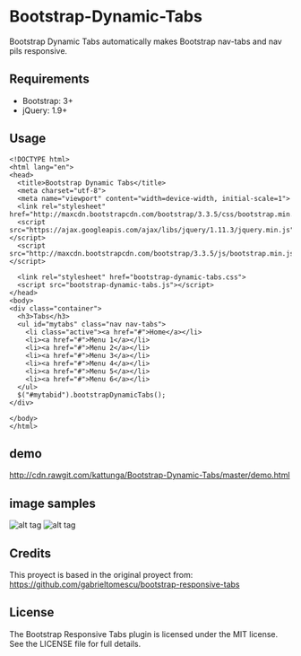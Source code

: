# Bootstrap-Dynamic-Tabs

Bootstrap Dynamic Tabs automatically makes Bootstrap nav-tabs and nav pils responsive.

## Requirements
- Bootstrap: 3+
- jQuery: 1.9+

## Usage

```
<!DOCTYPE html>
<html lang="en">
<head>
  <title>Bootstrap Dynamic Tabs</title>
  <meta charset="utf-8">
  <meta name="viewport" content="width=device-width, initial-scale=1">
  <link rel="stylesheet" href="http://maxcdn.bootstrapcdn.com/bootstrap/3.3.5/css/bootstrap.min.css">
  <script src="https://ajax.googleapis.com/ajax/libs/jquery/1.11.3/jquery.min.js"></script>
  <script src="http://maxcdn.bootstrapcdn.com/bootstrap/3.3.5/js/bootstrap.min.js"></script>

  <link rel="stylesheet" href="bootstrap-dynamic-tabs.css">
  <script src="bootstrap-dynamic-tabs.js"></script>
</head>
<body>
<div class="container">
  <h3>Tabs</h3>
  <ul id="mytabs" class="nav nav-tabs">
    <li class="active"><a href="#">Home</a></li>
    <li><a href="#">Menu 1</a></li>
    <li><a href="#">Menu 2</a></li>
    <li><a href="#">Menu 3</a></li>
    <li><a href="#">Menu 4</a></li>
    <li><a href="#">Menu 5</a></li>
    <li><a href="#">Menu 6</a></li>
  </ul>
  $("#mytabid").bootstrapDynamicTabs();
</div>

</body>
</html>
```

## demo

http://cdn.rawgit.com/kattunga/Bootstrap-Dynamic-Tabs/master/demo.html

## image samples

![alt tag](https://cloud.githubusercontent.com/assets/2139720/10235065/70552b8c-686f-11e5-9d34-1bc3150c0473.png)
![alt tag](https://cloud.githubusercontent.com/assets/2139720/10235073/7cb715b6-686f-11e5-97f0-4d814635b7ae.png)


## Credits
This proyect is based in the original proyect from: https://github.com/gabrieltomescu/bootstrap-responsive-tabs

## License
The Bootstrap Responsive Tabs plugin is licensed under the MIT license. See the LICENSE file for full details.
